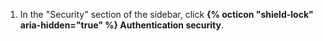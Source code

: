 1. In the "Security" section of the sidebar, click **{% octicon "shield-lock" aria-hidden="true" %} Authentication security**.
